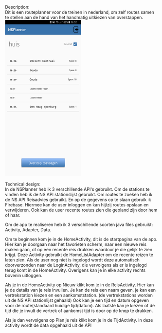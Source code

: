 Description: <br/>
Dit is een routeplanner voor de treinen in nederland, om zelf routes samen te stellen aan de hand van het handmatig uitkiezen van overstappen.
<img src="https://github.com/JoepStraatman/NSPlanner/blob/master/doc/Screenshot_20180201-165230.png?raw=true" width="250">

Technical design: <br/>
In de NSPlanner heb ik 3 verschillende API's gebruikt. Om de stations te vinden heb ik de NS API stationslijst gebruikt. Om routes te zoeken heb ik de NS API Reisadvies gebruikt. En op de gegevens op te slaan gebruik ik Firebase. Hiermee kan de user inloggen en kan hij/zij routes opslaan en verwijderen. Ook kan de user recente routes zien die gepland zijn door hem of haar.

Om de app te realiseren heb ik 3 verschillende soorten java files gebruikt:<br/>
Activity, Adapter, Data. <br/>

Om te beginnen kom je in de HomeActivity, dit is de startpagina van de app. Hier kan je doorgaan naar het favorieten scherm, naar een nieuwe reis maken gaan, of op een recente reis drukken waardoor je die gelijk te zien krijgt.
Deze Activity gebruikt de HomeListAdapter om de recente reizen te laten zien. Als de user nog niet is ingelogd wordt deze automatisch doorverzonden naar de LoginActivity, die vervolgens als er is ingelogd terug komt in de HomeActivity. Overigens kan je in elke activity rechts bovenin uitloggen.

Als je in de HomeActivity op Nieuw klikt kom je in de ReisActivity. Hier kan je de details van je reis invullen. Je kan de reis een naam geven, je kan een vertrekstation kiezen en een aankomststation. (de vertrekstations worden uit de NS API stationlijst gehaald) Ook kan je een tijd en datum opgeven voor de route(standaard huidige tijd/datum). Als laatste kan je kiezen of de tijd die je invult de vertrek of aankomst tijd is door op de knop te drukken.

Als je dan vervolgens op Plan je reis klikt kom je in de TijdActivity. In deze activity wordt de data opgehaald uit de API
